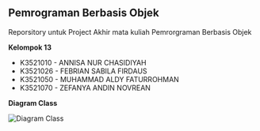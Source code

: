 ## Pemrograman Berbasis Objek

Reporsitory untuk Project Akhir mata kuliah Pemrorgraman Berbasis Objek

**Kelompok 13**
 - K3521010 - ANNISA NUR CHASIDIYAH
 - K3521026 - FEBRIAN SABILA FIRDAUS
 - K3521050 - MUHAMMAD ALDY FATURROHMAN
 - K3521070 - ZEFANYA ANDIN NOVREAN

**Diagram Class**

![Diagram Class](https://github.com/febriansf/UAS-PBO/raw/main/DiagramClass-kelompok%2013.jpg)
